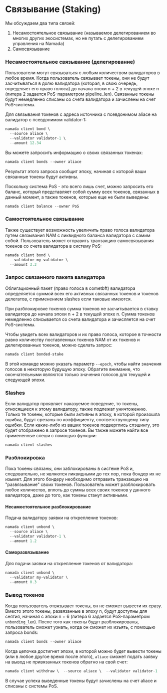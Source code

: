 # Связывание (Staking)

Мы обсуждаем два типа связей:

1. Несамостоятельное связывание (называемое делегированием во многих других экосистемах, но не путать с делегированием управления на Namada)&#x20;
2. Самосвязывание

### Несамостоятельное связывание (делегирование)&#x20;

Пользователи могут связываться с любым количеством валидаторов в любое время. Когда пользователь связывает токены, они не будут засчитываться в долю валидатора (которая, в свою очередь, определяет его право голоса) до начала эпохи n + 2 в текущей эпохе n (литера 2 задается PoS-параметром pipeline\_len). Связанные токены будут немедленно списаны со счета валидатора и зачислены на счет PoS-системы.

Для связывания токенов с адреса источника с псевдонимом aliace на валидатор с псевдонимом validator-1:

```rust
namada client bond \
  --source aliace \
  --validator validator-1 \
  --amount 12.34
```

Вы можете запросить информацию о своих связанных токенах:

```rust
namada client bonds --owner aliace
```

Результат этого запроса сообщит эпоху, начиная с которой ваши связанные токены будут активны.

Поскольку система PoS - это всего лишь счет, можно запросить его баланс, который представляет собой сумму всех токенов, связанных в данный момент, а также токенов, которые еще не были выведены:

```rust
namada client balance --owner PoS
```

### Самостоятельное связывание&#x20;

Также существует возможность увеличить право голоса валидатора путем связывания NAM с ликвидного баланса валидатора с самим собой. Пользователь может отправить транзакцию самосвязывания токенов со счета валидатора в систему PoS:

```rust
namada client bond \
  --validator my-validator \
  --amount 3.3
```

### Запрос связанного пакета валидатора&#x20;

Облигационный пакет (право голоса в cometbft) валидатора определяется суммой всех его активных связанных токенов и токенов делегатов, с применением slashes если таковые имеются.

При разблокировке токенов сумма токенов не засчитывается в ставку валидатора до начала эпохи n + 2 в текущей эпохе n. Сумма токенов немедленно списывается со счета валидатора и зачисляется на счет PoS-системы.

Чтобы увидеть всех валидаторов и их право голоса, которое в точности равно количеству поставленных токенов NAM от их токенов и делегированных токенов, можно сделать запрос:

```rust
namada client bonded-stake
```

В этой команде можно указать параметр `--epoch`, чтобы найти значения голосов в некоторую будущую эпоху. Обратите внимание, что окончательными являются только значения голосов для текущей и следующей эпохи.

### Slashes&#x20;

Если валидатор проявляет наказуемое поведение, то токены, относящиеся к этому валидатору, также подлежат уничтожению. Только те токены, которые были активны в эпоху, в которой произошла ошибка, будут срезаны по коэффициенту, соответствующему типу ошибки. Если какие-либо из ваших токенов подверглись слэшингу, это будет отображено в запросе токенов. Вы также можете найти все примененные слеши с помощью функции:

```rust
namada client slashes
```

### Разблокировка&#x20;

Пока токены связаны, они заблокированы в системе PoS и, следовательно, не являются ликвидными до тех пор, пока бондер их не изымет. Для этого бондеру необходимо отправить транзакцию на "развязывание" своих токенов. Пользователь может разблокировать любое количество, вплоть до суммы всех своих токенов у данного валидатора, даже до того, как токены станут активными.

#### Несамостоятельное разблокирование&#x20;

Подача валидатору заявки на открепление токенов:

```rust
namada client unbond \
  --source aliace \
  --validator validator-1 \
  --amount 1.2
```

#### Саморазвязывание&#x20;

Для подачи заявки на открепление токенов от валидатора:

```rust
namada client unbond \
  --validator my-validator \
  --amount 0.3

```

### Вывод токенов

Когда пользователь отвязывает токены, он не сможет вывести их сразу. Вместо этого токены, развязанные в эпоху n, будут доступны для снятия, начиная с эпохи n + 6 (литера 6 задается PoS-параметром `unbonding_len`). После того как токены будут разблокированы, пользователь сможет узнать, когда он сможет их изъять, с помощью запроса bonds:

```rust
namada client bonds --owner aliace
```

Когда цепочка достигнет эпохи, в которой можно будет вывести токены (или в любое другое время после этого), `aliace` сможет подать заявку на вывод не привязанных токенов обратно на свой счет:

```rust
namada client withdraw \  --source aliace \  --validator validator-1
```

В случае успеха выведенные токены будут зачислены на счет aliace и списаны с системы PoS.
